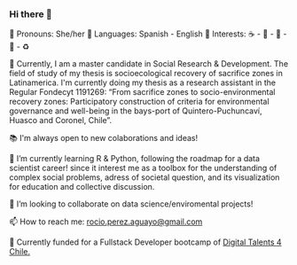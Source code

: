 ### Hi there 👋

<!--
**rociotatiana/rociotatiana** is a ✨ _special_ ✨ repository because its `README.md` (this file) appears on your GitHub profile.

-->

🌻 Pronouns: She/her 💬 Languages: Spanish - English :small_blue_diamond: Interests: :coffee: - :pencil: - :art: - :bicyclist: - :recycle:

🔭 Currently, I am a master candidate in Social Research & Development. The field of study of my thesis is socioecological recovery of sacrifice zones in Latinamerica. I'm currently doing my thesis as a research assistant in the Regular Fondecyt 1191269: “From sacrifice zones to socio-environmental recovery zones: Participatory construction of criteria for environmental governance and well-being in the bays-port of Quintero-Puchuncaví, Huasco and Coronel, Chile”. 

:books: I'm always open to new colaborations and ideas!

🌱 I’m currently learning R & Python, following the roadmap for a data scientist career! since it interest me as a toolbox for the understanding of complex social problems, adress of societal question, and its visualization for education and collective discussion.

👯 I’m looking to collaborate on data science/enviromental projects!

📫 How to reach me: rocio.perez.aguayo@gmail.com

:paperclip: Currently funded for a Fullstack Developer bootcamp of [Digital Talents 4 Chile.](https://talentodigitalparachile.cl/)
